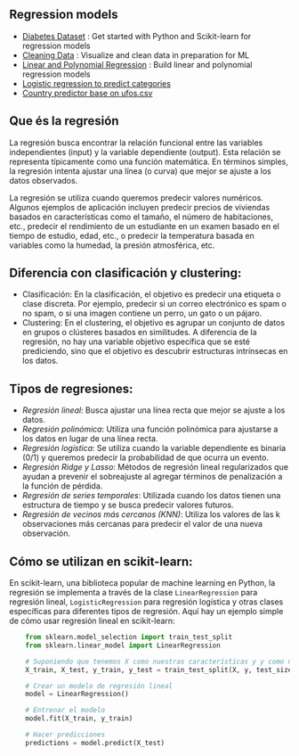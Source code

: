 ## Regression models

 - [Diabetes Dataset](./1.testing-diabetes-dataset.ipynb) : Get started with Python and Scikit-learn for regression models
 - [Cleaning Data](./2.cleaning-data.ipynb) : Visualize and clean data in preparation for ML
 - [Linear and Polynomial Regression](./3.linear-and-polynomial.ipynb) : Build linear and polynomial regression models	
 - [Logistic regression to predict categories](./4.logistic-regression.ipynb)
 - [Country predictor base on ufos.csv](./5.Ofnis.ipynb)

## Que és la regresión

La regresión busca encontrar la relación funcional entre las variables independientes (input) y la variable dependiente (output). Esta relación se representa típicamente como una función matemática. En términos simples, la regresión intenta ajustar una línea (o curva) que mejor se ajuste a los datos observados.

La regresión se utiliza cuando queremos predecir valores numéricos. Algunos ejemplos de aplicación incluyen predecir precios de viviendas basados en características como el tamaño, el número de habitaciones, etc., predecir el rendimiento de un estudiante en un examen basado en el tiempo de estudio, edad, etc., o predecir la temperatura basada en variables como la humedad, la presión atmosférica, etc.

## Diferencia con clasificación y clustering:
- Clasificación: En la clasificación, el objetivo es predecir una etiqueta o clase discreta. Por ejemplo, predecir si un correo electrónico es spam o no spam, o si una imagen contiene un perro, un gato o un pájaro.
- Clustering: En el clustering, el objetivo es agrupar un conjunto de datos en grupos o clústeres basados en similitudes. A diferencia de la regresión, no hay una variable objetivo específica que se esté prediciendo, sino que el objetivo es descubrir estructuras intrínsecas en los datos.

## Tipos de regresiones:
- *Regresión lineal*: Busca ajustar una línea recta que mejor se ajuste a los datos.
- *Regresión polinómica*: Utiliza una función polinómica para ajustarse a los datos en lugar de una línea recta.
- *Regresión logística*: Se utiliza cuando la variable dependiente es binaria (0/1) y queremos predecir la probabilidad de que ocurra un evento.
- *Regresión Ridge y Lasso*: Métodos de regresión lineal regularizados que ayudan a prevenir el sobreajuste al agregar términos de penalización a la función de pérdida.
- *Regresión de series temporales*: Utilizada cuando los datos tienen una estructura de tiempo y se busca predecir valores futuros.
- *Regresión de vecinos más cercanos (KNN)*: Utiliza los valores de las k observaciones más cercanas para predecir el valor de una nueva observación.

## Cómo se utilizan en scikit-learn:
En scikit-learn, una biblioteca popular de machine learning en Python, la regresión se implementa a través de la clase `LinearRegression` para regresión lineal, `LogisticRegression` para regresión logística y otras clases específicas para diferentes tipos de regresión. Aquí hay un ejemplo simple de cómo usar regresión lineal en scikit-learn:

```python
    from sklearn.model_selection import train_test_split
    from sklearn.linear_model import LinearRegression

    # Suponiendo que tenemos X como nuestras características y y como nuestros objetivos
    X_train, X_test, y_train, y_test = train_test_split(X, y, test_size=0.2, random_state=42)

    # Crear un modelo de regresión lineal
    model = LinearRegression()

    # Entrenar el modelo
    model.fit(X_train, y_train)

    # Hacer predicciones
    predictions = model.predict(X_test)

```
